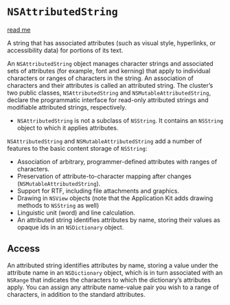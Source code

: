 # `NSAttributedString`

[read me](https://kapeli.com/dash_share?docset_file=com.apple.adc.documentation&docset_name=Apple%20Guides%20and%20Sample%20Code&fallback=https://developer.apple.com/library/etc/redirect/xcode/content/1189&path=documentation/Cocoa/Conceptual/AttributedStrings/AttributedStrings.html%23//apple_ref/doc/uid/10000036i&platform=osx)

A string that has associated attributes (such as visual style, hyperlinks, or
accessibility data) for portions of its text.

An `NSAttributedString` object manages character strings and associated sets of
attributes (for example, font and kerning) that apply to individual characters
or ranges of characters in the string. An association of characters and their
attributes is called an attributed string. The cluster’s two public classes,
`NSAttributedString` and `NSMutableAttributedString`, declare the programmatic
interface for read-only attributed strings and modifiable attributed strings,
respectively.


* `NSAttributedString` is not a subclass of `NSString`. It contains an `NSString`
object to which it applies attributes.

`NSAttributedString` and `NSMutableAttributedString` add a number of features to the basic content storage of `NSString`:

* Association of arbitrary, programmer-defined attributes with ranges of characters.
* Preservation of attribute-to-character mapping after changes (`NSMutableAttributedString`).
* Support for RTF, including file attachments and graphics.
* Drawing in `NSView` objects (note that the Application Kit adds drawing methods to `NSString` as well)
* Linguistic unit (word) and line calculation.
* An attributed string identifies attributes by name, storing their values as opaque ids in an `NSDictionary` object.

## Access
An attributed string identifies attributes by name, storing a value under the
attribute name in an `NSDictionary` object, which is in turn associated with an
`NSRange` that indicates the characters to which the dictionary’s attributes
apply. You can assign any attribute name-value pair you wish to a range of
characters, in addition to the standard attributes.
